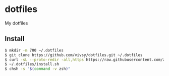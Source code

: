 # dotfiles

My dotfiles

## Install

```sh
$ mkdir -m 700 ~/.dotfiles
$ git clone https://github.com/vivsy/dotfiles.git ~/.dotfiles
$ curl -sL --proto-redir -all,https https://raw.githubusercontent.com/zplug/installer/master/installer.zsh | zsh
$ ~/.dotfiles/install.sh
$ chsh -s "$(command -v zsh)"
```
